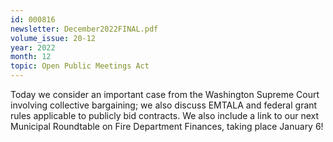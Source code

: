```yaml
---
id: 000816
newsletter: December2022FINAL.pdf
volume_issue: 20-12
year: 2022
month: 12
topic: Open Public Meetings Act
---
```


Today we consider an important case from the Washington Supreme Court involving collective bargaining; we also discuss EMTALA and federal grant rules applicable to publicly bid contracts. We also include a link to our next Municipal Roundtable on Fire Department Finances, taking place January 6!